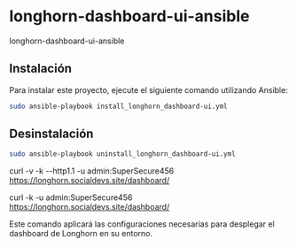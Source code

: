 # longhorn-dashboard-ui-ansible
longhorn-dashboard-ui-ansible

## Instalación

Para instalar este proyecto, ejecute el siguiente comando utilizando Ansible:

```bash
sudo ansible-playbook install_longhorn_dashboard-ui.yml
```




## Desinstalación

```bash
sudo ansible-playbook uninstall_longhorn_dashboard-ui.yml
```


curl -v -k --http1.1 -u admin:SuperSecure456 https://longhorn.socialdevs.site/dashboard/

curl -k -u admin:SuperSecure456 https://longhorn.socialdevs.site/dashboard/





Este comando aplicará las configuraciones necesarias para desplegar el dashboard de Longhorn en su entorno.
